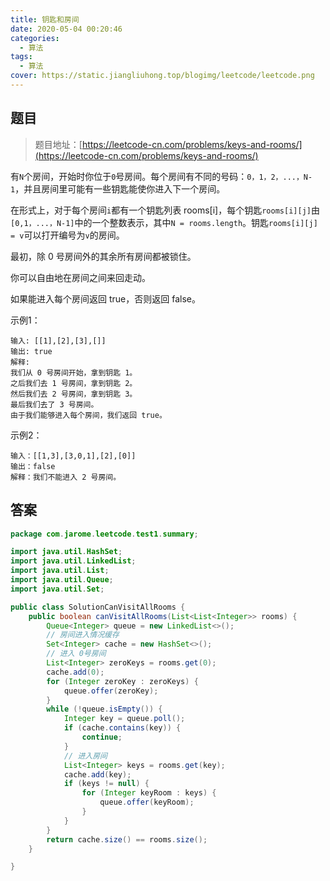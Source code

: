 ```yaml
---
title: 钥匙和房间
date: 2020-05-04 00:20:46
categories:
  - 算法
tags:
  - 算法
cover: https://static.jiangliuhong.top/blogimg/leetcode/leetcode.png
---
```


## 题目

> 题目地址：[https://leetcode-cn.com/problems/keys-and-rooms/](https://leetcode-cn.com/problems/keys-and-rooms/)

有`N`个房间，开始时你位于`0`号房间。每个房间有不同的号码：`0，1，2，...，N-1`，并且房间里可能有一些钥匙能使你进入下一个房间。

在形式上，对于每个房间`i`都有一个钥匙列表 rooms[i]，每个钥匙`rooms[i][j]`由`[0,1，...，N-1]`中的一个整数表示，其中`N = rooms.length`。钥匙`rooms[i][j] = v`可以打开编号为`v`的房间。

最初，除 0 号房间外的其余所有房间都被锁住。

你可以自由地在房间之间来回走动。

如果能进入每个房间返回 true，否则返回 false。

示例1：

```
输入: [[1],[2],[3],[]]
输出: true
解释:  
我们从 0 号房间开始，拿到钥匙 1。
之后我们去 1 号房间，拿到钥匙 2。
然后我们去 2 号房间，拿到钥匙 3。
最后我们去了 3 号房间。
由于我们能够进入每个房间，我们返回 true。
```

示例2：

```
输入：[[1,3],[3,0,1],[2],[0]]
输出：false
解释：我们不能进入 2 号房间。
```

## 答案

```java
package com.jarome.leetcode.test1.summary;

import java.util.HashSet;
import java.util.LinkedList;
import java.util.List;
import java.util.Queue;
import java.util.Set;

public class SolutionCanVisitAllRooms {
    public boolean canVisitAllRooms(List<List<Integer>> rooms) {
        Queue<Integer> queue = new LinkedList<>();
        // 房间进入情况缓存
        Set<Integer> cache = new HashSet<>();
        // 进入 0号房间
        List<Integer> zeroKeys = rooms.get(0);
        cache.add(0);
        for (Integer zeroKey : zeroKeys) {
            queue.offer(zeroKey);
        }
        while (!queue.isEmpty()) {
            Integer key = queue.poll();
            if (cache.contains(key)) {
                continue;
            }
            // 进入房间
            List<Integer> keys = rooms.get(key);
            cache.add(key);
            if (keys != null) {
                for (Integer keyRoom : keys) {
                    queue.offer(keyRoom);
                }
            }
        }
        return cache.size() == rooms.size();
    }

}
```
